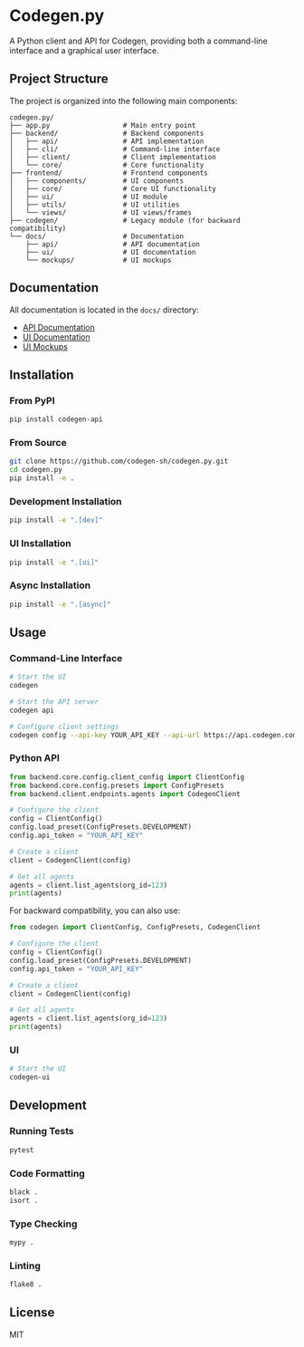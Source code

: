 # Codegen.py

A Python client and API for Codegen, providing both a command-line interface and a graphical user interface.

## Project Structure

The project is organized into the following main components:

```
codegen.py/
├── app.py                  # Main entry point
├── backend/                # Backend components
│   ├── api/                # API implementation
│   ├── cli/                # Command-line interface
│   ├── client/             # Client implementation
│   └── core/               # Core functionality
├── frontend/               # Frontend components
│   ├── components/         # UI components
│   ├── core/               # Core UI functionality
│   ├── ui/                 # UI module
│   ├── utils/              # UI utilities
│   └── views/              # UI views/frames
├── codegen/                # Legacy module (for backward compatibility)
└── docs/                   # Documentation
    ├── api/                # API documentation
    ├── ui/                 # UI documentation
    └── mockups/            # UI mockups
```

## Documentation

All documentation is located in the `docs/` directory:

- [API Documentation](docs/api/api_endpoints.md)
- [UI Documentation](docs/ui/codegen_ui_analysis.md)
- [UI Mockups](docs/mockups/agent_management_interface.md)

## Installation

### From PyPI

```bash
pip install codegen-api
```

### From Source

```bash
git clone https://github.com/codegen-sh/codegen.py.git
cd codegen.py
pip install -e .
```

### Development Installation

```bash
pip install -e ".[dev]"
```

### UI Installation

```bash
pip install -e ".[ui]"
```

### Async Installation

```bash
pip install -e ".[async]"
```

## Usage

### Command-Line Interface

```bash
# Start the UI
codegen

# Start the API server
codegen api

# Configure client settings
codegen config --api-key YOUR_API_KEY --api-url https://api.codegen.com/v1
```

### Python API

```python
from backend.core.config.client_config import ClientConfig
from backend.core.config.presets import ConfigPresets
from backend.client.endpoints.agents import CodegenClient

# Configure the client
config = ClientConfig()
config.load_preset(ConfigPresets.DEVELOPMENT)
config.api_token = "YOUR_API_KEY"

# Create a client
client = CodegenClient(config)

# Get all agents
agents = client.list_agents(org_id=123)
print(agents)
```

For backward compatibility, you can also use:

```python
from codegen import ClientConfig, ConfigPresets, CodegenClient

# Configure the client
config = ClientConfig()
config.load_preset(ConfigPresets.DEVELOPMENT)
config.api_token = "YOUR_API_KEY"

# Create a client
client = CodegenClient(config)

# Get all agents
agents = client.list_agents(org_id=123)
print(agents)
```

### UI

```bash
# Start the UI
codegen-ui
```

## Development

### Running Tests

```bash
pytest
```

### Code Formatting

```bash
black .
isort .
```

### Type Checking

```bash
mypy .
```

### Linting

```bash
flake8 .
```

## License

MIT
